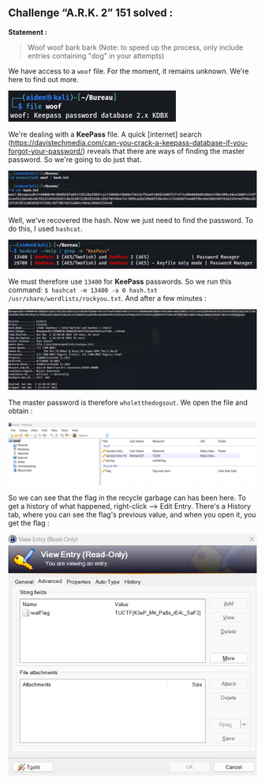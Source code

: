 ## Challenge “A.R.K. 2” 151 solved :

**Statement :**
>Woof woof bark bark (Note: to speed up the process, only include entries containing "dog" in your attempts)


We have access to a `woof` file. For the moment, it remains unknown. We're here to find out more.

<img src="./src/images/misc_easy_1.png"/>

We're dealing with a **KeePass** file. A quick [internet] search (https://davistechmedia.com/can-you-crack-a-keepass-database-if-you-forgot-your-password/) reveals that there are ways of finding the master password.
So we're going to do just that.

<img src="./src/images/misc_easy_2.png"/>

Well, we've recovered the hash. Now we just need to find the password. To do this, I used `hashcat`.

<img src="./src/images/misc_easy_3.png"/>

We must therefore use `13400` for **KeePass** passwords.
So we run this command: `$ hashcat -m 13400 -a 0 hash.txt /usr/share/wordlists/rockyou.txt`.
And after a few minutes :

<img src="./src/images/misc_easy_4.png"/>

The master password is therefore `wholetthedogsout`.
We open the file and obtain :

<img src="./src/images/misc_easy_5.png"/>

So we can see that the flag in the recycle garbage can has been here. To get a history of what happened, right-click --> Edit Entry. There's a History tab, where you can see the flag's previous value, and when you open it, you get the flag :

<img src="./src/images/misc_easy_6.png"/>